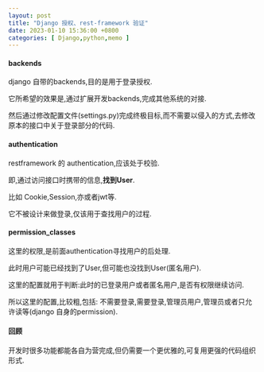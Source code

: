 ```yaml
---
layout: post
title: "Django 授权、rest-framework 验证"
date: 2023-01-10 15:36:00 +0800
categories: [ Django,python,memo ]
---
```


#### backends

django 自带的backends,目的是用于登录授权.

它所希望的效果是,通过扩展开发backends,完成其他系统的对接.

然后通过修改配置文件(settings.py)完成终极目标,而不需要以侵入的方式,去修改原本的接口中关于登录部分的代码.

#### authentication

restframework 的 authentication,应该处于校验.

即,通过访问接口时携带的信息,**找到User**.

比如 Cookie,Session,亦或者jwt等.

它不被设计来做登录,仅该用于查找用户的过程.

#### permission_classes

这里的权限,是前面authentication寻找用户的后处理.

此时用户可能已经找到了User,但可能也没找到User(匿名用户).

这里的配置就用于判断:此时的已登录用户或者匿名用户,是否有权限继续访问.

所以这里的配置,比较粗,包括: 不需要登录,需要登录,管理员用户,管理员或者只允许读等(django 自身的permission).

#### 回顾

开发时很多功能都能各自为营完成,但仍需要一个更优雅的,可复用更强的代码组织形式.
